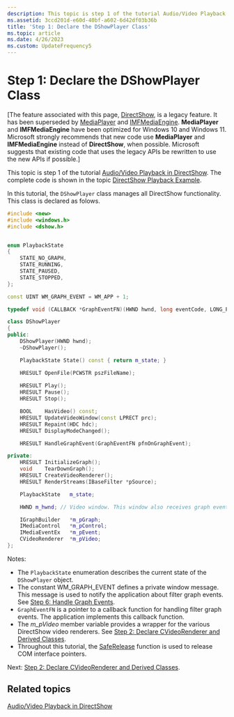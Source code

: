 ```yaml
---
description: This topic is step 1 of the tutorial Audio/Video Playback in DirectShow.
ms.assetid: 3ccd201d-e60d-40bf-a602-6d42df03b36b
title: 'Step 1: Declare the DShowPlayer Class'
ms.topic: article
ms.date: 4/26/2023
ms.custom: UpdateFrequency5
---
```


# Step 1: Declare the DShowPlayer Class

\[The feature associated with this page, [DirectShow](/windows/win32/directshow/directshow), is a legacy feature. It has been superseded by [MediaPlayer](/uwp/api/Windows.Media.Playback.MediaPlayer) and [IMFMediaEngine](/windows/win32/api/mfmediaengine/nn-mfmediaengine-imfmediaengine). **MediaPlayer** and **IMFMediaEngine** have been optimized for Windows 10 and Windows 11. Microsoft strongly recommends that new code use **MediaPlayer** and **IMFMediaEngine** instead of **DirectShow**, when possible. Microsoft suggests that existing code that uses the legacy APIs be rewritten to use the new APIs if possible.\]

This topic is step 1 of the tutorial [Audio/Video Playback in DirectShow](audio-video-playback-in-directshow.md). The complete code is shown in the topic [DirectShow Playback Example](directshow-playback-example.md).

In this tutorial, the `DShowPlayer` class manages all DirectShow functionality. This class is declared as folows.


```C++
#include <new>
#include <windows.h>
#include <dshow.h>


enum PlaybackState
{
    STATE_NO_GRAPH,
    STATE_RUNNING,
    STATE_PAUSED,
    STATE_STOPPED,
};

const UINT WM_GRAPH_EVENT = WM_APP + 1;

typedef void (CALLBACK *GraphEventFN)(HWND hwnd, long eventCode, LONG_PTR param1, LONG_PTR param2);

class DShowPlayer
{
public:
    DShowPlayer(HWND hwnd);
    ~DShowPlayer();

    PlaybackState State() const { return m_state; }

    HRESULT OpenFile(PCWSTR pszFileName);
    
    HRESULT Play();
    HRESULT Pause();
    HRESULT Stop();

    BOOL    HasVideo() const;
    HRESULT UpdateVideoWindow(const LPRECT prc);
    HRESULT Repaint(HDC hdc);
    HRESULT DisplayModeChanged();

    HRESULT HandleGraphEvent(GraphEventFN pfnOnGraphEvent);

private:
    HRESULT InitializeGraph();
    void    TearDownGraph();
    HRESULT CreateVideoRenderer();
    HRESULT RenderStreams(IBaseFilter *pSource);

    PlaybackState   m_state;

    HWND m_hwnd; // Video window. This window also receives graph events.

    IGraphBuilder   *m_pGraph;
    IMediaControl   *m_pControl;
    IMediaEventEx   *m_pEvent;
    CVideoRenderer  *m_pVideo;
};
```





Notes:

-   The `PlaybackState` enumeration describes the current state of the `DShowPlayer` object.
-   The constant WM\_GRAPH\_EVENT defines a private window message. This message is used to notify the application about filter graph events. See [Step 6: Handle Graph Events](step-6--handle-graph-events.md).
-   `GraphEventFN` is a pointer to a callback function for handling filter graph events. The application implements this callback function.
-   The *m\_pVideo* member variable provides a wrapper for the various DirectShow video renderers. See [Step 2: Declare CVideoRenderer and Derived Classes](step-2--declare-cvideorenderer-and-derived-classes.md).
-   Throughout this tutorial, the [SafeRelease](../medfound/saferelease.md) function is used to release COM interface pointers.

Next: [Step 2: Declare CVideoRenderer and Derived Classes](step-2--declare-cvideorenderer-and-derived-classes.md).

## Related topics

<dl> <dt>

[Audio/Video Playback in DirectShow](audio-video-playback-in-directshow.md)
</dt> </dl>

 

 
